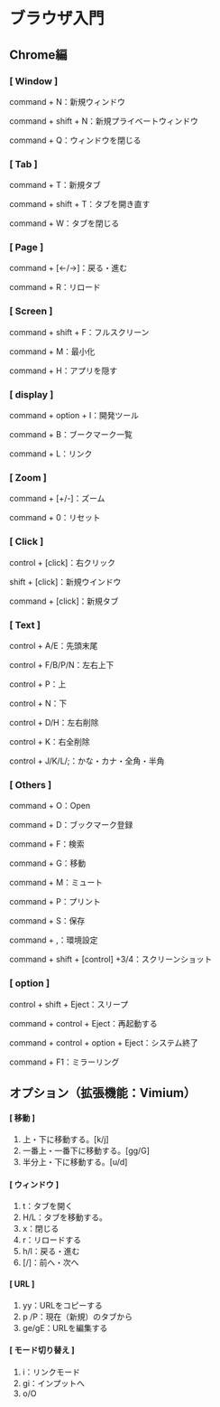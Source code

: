 # ブラウザ入門

## Chrome編

### [ Window ]

command + N：新規ウィンドウ

command + shift + N：新規プライベートウィンドウ

command + Q：ウィンドウを閉じる



### [ Tab ]

command + T：新規タブ

command + shift + T：タブを開き直す

command + W：タブを閉じる



### [ Page ]

command + [←/→]：戻る・進む

command + R：リロード



### [ Screen ]

command + shift + F：フルスクリーン

command + M：最小化

command + H：アプリを隠す



### [ display ]

command + option + I：開発ツール

command + B：ブークマーク一覧

command + L：リンク



### [ Zoom ]

command + [+/-]：ズーム

command + 0：リセット



### [ Click ]

control + [click]：右クリック

shift + [click]：新規ウインドウ

command + [click]：新規タブ



### [ Text ]

control + A/E：先頭末尾

control + F/B/P/N：左右上下

control + P：上

control + N：下

control + D/H：左右削除

control + K：右全削除

control + J/K/L/;：かな・カナ・全角・半角



### [ Others ]

command + O：Open

command + D：ブックマーク登録

command + F：検索

command + G：移動

command + M：ミュート

command + P：プリント

command + S：保存

command + ,：環境設定

command + shift + [control] +3/4：スクリーンショット



### [ option ]

control + shift + Eject：スリープ

command + control + Eject：再起動する

command + control + option + Eject：システム終了

command + F1：ミラーリング



## オプション（拡張機能：Vimium）

#### [ 移動 ]

1. 上・下に移動する。[k/j]
2. 一番上・一番下に移動する。[gg/G]
3. 半分上・下に移動する。[u/d]



#### [ ウィンドウ ]

1. t：タブを開く
2. H/L：タブを移動する。
3. x：閉じる
4. r：リロードする
5. h/l：戻る・進む
6. [/]：前へ・次へ



#### [ URL ]

1. yy：URLをコピーする
2. p /P：現在（新規）のタブから
3. ge/gE：URLを編集する



#### [ モード切り替え ]

1. i：リンクモード
2. gi：インプットへ
3. o/O